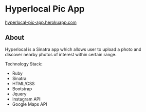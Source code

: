Hyperlocal Pic App
====================

<a href="https://hyperlocal-pic-app.herokuapp.com/" target="_blank">hyperlocal-pic-app.herokuapp.com</a>

## About 
Hyperlocal is a Sinatra app which allows user to upload a photo and discover nearby photos of interest within certain range.

Technology Stack:

<ul>
  <li>Ruby</li>
  <li>Sinatra</li>
  <li>HTML/CSS</li>
  <li>Bootstrap</li>
  <li>Jquery</li>
  <li>Instagram API</li>
  <li>Google Maps API</li>
</ul>

